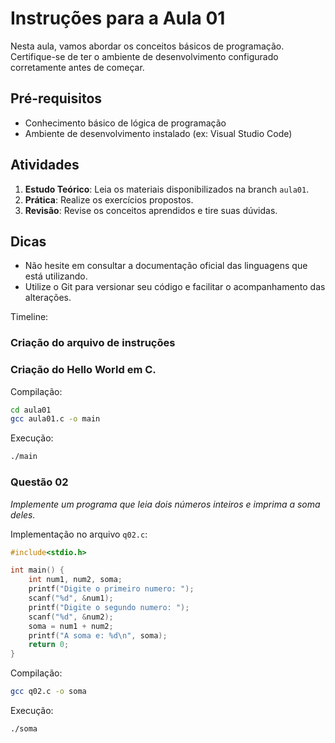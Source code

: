 # Instruções para a Aula 01

Nesta aula, vamos abordar os conceitos básicos de programação. Certifique-se de ter o ambiente de desenvolvimento configurado corretamente antes de começar.

## Pré-requisitos

- Conhecimento básico de lógica de programação
- Ambiente de desenvolvimento instalado (ex: Visual Studio Code)

## Atividades

1. **Estudo Teórico**: Leia os materiais disponibilizados na branch `aula01`.
2. **Prática**: Realize os exercícios propostos.
3. **Revisão**: Revise os conceitos aprendidos e tire suas dúvidas.

## Dicas

- Não hesite em consultar a documentação oficial das linguagens que está utilizando.
- Utilize o Git para versionar seu código e facilitar o acompanhamento das alterações.


Timeline:

### Criação do arquivo de instruções
###  Criação do Hello World em C.

Compilação:
```bash
cd aula01
gcc aula01.c -o main
```

Execução:
```bash
./main
```

### Questão 02

*Implemente um programa que leia dois números inteiros e imprima a soma deles.*

Implementação no arquivo `q02.c`:

```c
#include<stdio.h>

int main() {
    int num1, num2, soma;
    printf("Digite o primeiro numero: ");
    scanf("%d", &num1);
    printf("Digite o segundo numero: ");
    scanf("%d", &num2);
    soma = num1 + num2;
    printf("A soma e: %d\n", soma);
    return 0;
}
```

Compilação:
```bash
gcc q02.c -o soma
```
Execução:
```bash
./soma
```

